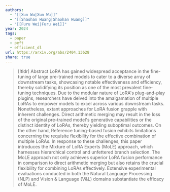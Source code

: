 ```yaml
---
authors:
  - "[[Xun Wu|Xun Wu]]"
  - "[[Shaohan Huang|Shaohan Huang]]"
  - "[[Furu Wei|Furu Wei]]"
year: 2024
tags:
  - paper
  - peft
  - efficient_dl
url: https://arxiv.org/abs/2404.13628
share: true
---
```

> [!tldr] Abstract
> LoRA has gained widespread acceptance in the fine-tuning of large pre-trained models to cater to a diverse array of downstream tasks, showcasing notable effectiveness and efficiency, thereby solidifying its position as one of the most prevalent fine-tuning techniques. Due to the modular nature of LoRA's plug-and-play plugins, researchers have delved into the amalgamation of multiple LoRAs to empower models to excel across various downstream tasks. Nonetheless, extant approaches for LoRA fusion grapple with inherent challenges. Direct arithmetic merging may result in the loss of the original pre-trained model's generative capabilities or the distinct identity of LoRAs, thereby yielding suboptimal outcomes. On the other hand, Reference tuning-based fusion exhibits limitations concerning the requisite flexibility for the effective combination of multiple LoRAs. In response to these challenges, this paper introduces the Mixture of LoRA Experts (MoLE) approach, which harnesses hierarchical control and unfettered branch selection. The MoLE approach not only achieves superior LoRA fusion performance in comparison to direct arithmetic merging but also retains the crucial flexibility for combining LoRAs effectively. Extensive experimental evaluations conducted in both the Natural Language Processing (NLP) and Vision & Language (V&L) domains substantiate the efficacy of MoLE.



